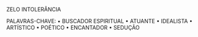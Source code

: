 ZELO
INTOLERÂNCIA

PALAVRAS-CHAVE:
• BUSCADOR ESPIRITUAL
• ATUANTE
• IDEALISTA
• ARTÍSTICO
• POÉTICO
• ENCANTADOR
• SEDUÇÃO